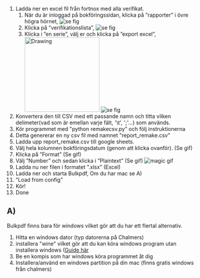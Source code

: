 1.  Ladda ner en excel fil från fortnox med alla verifikat.
    1.  När du är inloggad på bokföringssidan, klicka på ”rapporter” i övre högra hörnet, ![se fig](https://i.imgur.com/UF91b3S.png)
    2.  Klicka på ”verifikationslista”, ![se fig](https://i.imgur.com/zBlvf3m.png)
    3.  Klicka i ”en serie”, välj er och klicka på ”export excel”, <img src="https://i.imgur.com/hJwIQ0u.png" alt="Drawing" style="width: 200px;"/>
 ![se fig](https://i.imgur.com/hJwIQ0u.png)
2.  Konvertera den till CSV med ett passande namn och titta vilken delimeter(vad som är emellan varje fält, '\t', ';'...) som används.
3.  Kör programmet med "python remakecsv.py” och följ instruktionerna
4.  Detta genererar en ny csv fil med namnet "report_remake.csv"
5.  Ladda upp report_remake.csv till google sheets.
6.  Välj hela kolumnen bokföringsdatum (genom att klicka ovanför). (Se gif)
7.  Klicka på ”Format” (Se gif)
8.  Välj ”Number” och sedan klicka i ”Plaintext” (Se gif)
    ![magic gif](https://media.giphy.com/media/5T05wrxI4QvpBhBI6Z/giphy.gif "Magic gif")
9.  Ladda nu ner filen i formatet ”.xlsx” (Excel)
10. Ladda ner och starta Bulkpdf, Om du har mac se A)
11. ”Load from config”
12. Kör!
13. Done

## A)

Bulkpdf finns bara för windows vilket gör att du har ett flertal alternativ.

1.  Hitta en windows dator (typ datorerna på Chalmers)
2.  installera "wine" vilket gör att du kan köra windows program utan installera windows ([Guide här](https://www.davidbaumgold.com/tutorials/wine-mac/)
3.  Be en kompis som har windows köra programmet åt dig
4.  Installera/använd en windows partition på din mac (finns gratis windows från chalmers)
